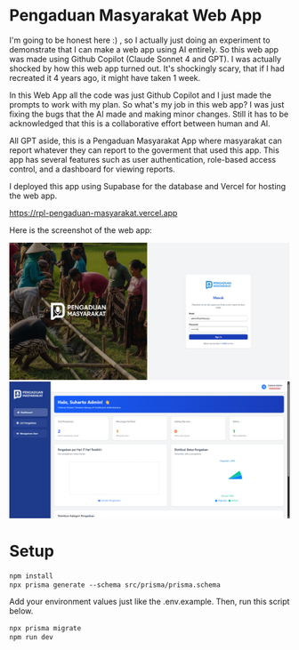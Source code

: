 # Pengaduan Masyarakat Web App

 I'm going to be honest here :) , so I actually just doing an experiment to demonstrate that I can make a web app using AI entirely. So this web app was made using Github Copilot (Claude Sonnet 4 and GPT). I was actually shocked by how this web app turned out. It's shockingly scary, that if I had recreated it 4 years ago, it might have taken 1 week. 

 In this Web App all the code was just Github Copilot and I just made the prompts to work with my plan. So what's my job in this web app? I was just fixing the bugs that the AI made and making minor changes. Still it has to be acknowledged that this is a collaborative effort between human and AI.

 All GPT aside, this is a Pengaduan Masyarakat App where masyarakat can report whatever they can report to the goverment that used this app.
 This app has several features such as user authentication, role-based access control, and a dashboard for viewing reports.

 I deployed this app using Supabase for the database and Vercel for hosting the web app.

 https://rpl-pengaduan-masyarakat.vercel.app

 Here is the screenshot of the web app:

![Screenshot](./images/1.png)
![Screenshot](./images/2.png)

 # Setup
 ```
npm install
npx prisma generate --schema src/prisma/prisma.schema
 ```
Add your environment values just like the .env.example. Then, run this script below.
```
npx prisma migrate
npm run dev
```